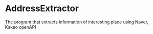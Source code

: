 # AddressExtractor
The program that extracts information of interesting place using Naver, Kakao openAPI 
